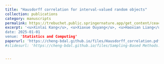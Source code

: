```yaml
---
title: "Hausdorff correlation for interval-valued random objects"
collection: publications
category: manuscripts
permalink: https://trebuchet.public.springernature.app/get_content/ceaccc2a-55ea-4f5c-b302-9ac8c3c2c773?utm_source=rct_congratemailt&utm_medium=email&utm_campaign=nonoa_20251005&utm_content=10.1007/s11222-025-10743-2
excerpt: '<u>Xinlai Kang</u>, <u>Xiaxue Ouyang</u>, <u>Haoxian Liang</u>, <u>Cheng Meng</u><sup>*</sup>
date: 2025-01-01
venue: 'Statistics and Computing'
paperurl: 'https://cheng-bdal.github.io/files/Hausdorff_correlation.pdf'
#slidesurl: 'https://cheng-bdal.github.io/files/Sampling-Based Methods.pdf'


---
```


